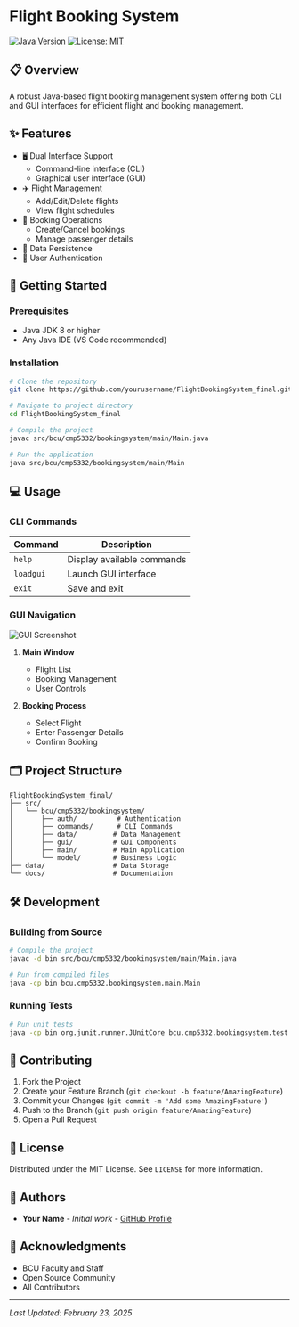 # Flight Booking System 

[![Java Version](https://img.shields.io/badge/Java-8%2B-blue.svg)](https://www.java.com)
[![License: MIT](https://img.shields.io/badge/License-MIT-yellow.svg)](https://opensource.org/licenses/MIT)

## 📋 Overview

A robust Java-based flight booking management system offering both CLI and GUI interfaces for efficient flight and booking management.

## ✨ Features

- 🖥️ Dual Interface Support
  - Command-line interface (CLI)
  - Graphical user interface (GUI)
- ✈️ Flight Management
  - Add/Edit/Delete flights
  - View flight schedules
- 🎫 Booking Operations
  - Create/Cancel bookings
  - Manage passenger details
- 💾 Data Persistence
- 🔐 User Authentication

## 🚀 Getting Started

### Prerequisites

- Java JDK 8 or higher
- Any Java IDE (VS Code recommended)

### Installation

```bash
# Clone the repository
git clone https://github.com/yourusername/FlightBookingSystem_final.git

# Navigate to project directory
cd FlightBookingSystem_final

# Compile the project
javac src/bcu/cmp5332/bookingsystem/main/Main.java

# Run the application
java src/bcu/cmp5332/bookingsystem/main/Main
```

## 💻 Usage

### CLI Commands

| Command | Description |
|---------|-------------|
| `help` | Display available commands |
| `loadgui` | Launch GUI interface |
| `exit` | Save and exit |

### GUI Navigation

![GUI Screenshot](path/to/screenshot.png)

1. **Main Window**
   - Flight List
   - Booking Management
   - User Controls

2. **Booking Process**
   - Select Flight
   - Enter Passenger Details
   - Confirm Booking

## 🗂️ Project Structure

```
FlightBookingSystem_final/
├── src/
│   └── bcu/cmp5332/bookingsystem/
│       ├── auth/          # Authentication
│       ├── commands/      # CLI Commands
│       ├── data/         # Data Management
│       ├── gui/          # GUI Components
│       ├── main/         # Main Application
│       └── model/        # Business Logic
├── data/                 # Data Storage
└── docs/                 # Documentation
```

## 🛠️ Development

### Building from Source

```bash
# Compile the project
javac -d bin src/bcu/cmp5332/bookingsystem/main/Main.java

# Run from compiled files
java -cp bin bcu.cmp5332.bookingsystem.main.Main
```

### Running Tests

```bash
# Run unit tests
java -cp bin org.junit.runner.JUnitCore bcu.cmp5332.bookingsystem.test.TestSuite
```

## 🤝 Contributing

1. Fork the Project
2. Create your Feature Branch (`git checkout -b feature/AmazingFeature`)
3. Commit your Changes (`git commit -m 'Add some AmazingFeature'`)
4. Push to the Branch (`git push origin feature/AmazingFeature`)
5. Open a Pull Request

## 📝 License

Distributed under the MIT License. See `LICENSE` for more information.

## 👥 Authors

- **Your Name** - *Initial work* - [GitHub Profile](https://github.com/yourusername)

## 🙏 Acknowledgments

- BCU Faculty and Staff
- Open Source Community
- All Contributors

---
*Last Updated: February 23, 2025*
